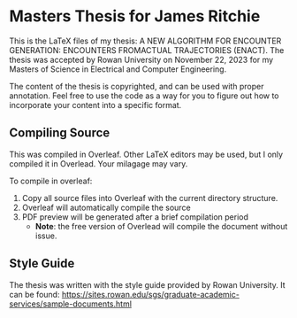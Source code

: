 # Masters Thesis for James Ritchie
This is the LaTeX files of my thesis: A NEW ALGORITHM FOR ENCOUNTER GENERATION: ENCOUNTERS FROMACTUAL TRAJECTORIES (ENACT). 
The thesis was accepted by Rowan University on November 22, 2023 for my Masters of Science in Electrical and Computer Engineering.

The content of the thesis is copyrighted, and can be used with proper annotation. Feel free to use the code as a way for you to figure out how to incorporate your content into a specific format. 

## Compiling Source
This was compiled in Overleaf. Other LaTeX editors may be used, but I only compiled it in Overlead. Your milagage may vary. 

To compile in overleaf:
1. Copy all source files into Overleaf with the current directory structure.
2. Overleaf will automatically compile the source
3. PDF preview will be generated after a brief compilation period
    *  **Note**: the free version of Overlead will compile the document without issue.

## Style Guide
The thesis was written with the style guide provided by Rowan University. It can be found: https://sites.rowan.edu/sgs/graduate-academic-services/sample-documents.html
